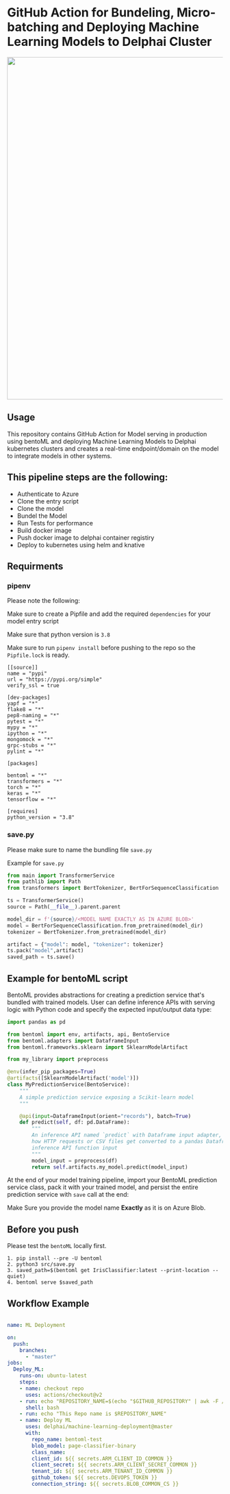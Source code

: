 # GitHub Action for Bundeling, Micro-batching and Deploying Machine Learning Models to Delphai Cluster 
[<img src="https://www.cengn.ca/wp-content/uploads/2017/11/docker.png" width="800px" margin-left="10px">](https://github.com/delphai/machine-learning-deployment)

## Usage

This repository contains GitHub Action for Model serving in production using bentoML and deploying Machine Learning Models to Delphai kubernetes clusters and creates a real-time endpoint/domain on the model to integrate models in other systems.


## This pipeline steps are the following:

- Authenticate to Azure 
- Clone the entry script
- Clone the model 
- Bundel the Model 
- Run Tests for performance 
- Build docker image 
- Push docker image to delphai container registiry
- Deploy to kubernetes using helm and knative

## Requirments

### pipenv

Please note the following:

Make sure to create a Pipfile and add the required `dependencies` for your model entry script

Make sure that python version is `3.8`

Make sure to run `pipenv install` before pushing to the repo so the `Pipfile.lock` is ready.

```
[[source]]
name = "pypi"
url = "https://pypi.org/simple"
verify_ssl = true

[dev-packages]
yapf = "*"
flake8 = "*"
pep8-naming = "*"
pytest = "*"
mypy = "*"
ipython = "*"
mongomock = "*"
grpc-stubs = "*"
pylint = "*"

[packages]

bentoml = "*"
transformers = "*"
torch = "*"
keras = "*"
tensorflow = "*"

[requires]
python_version = "3.8"
```

### save.py

Please make sure to name the bundling file `save.py` 

Example for `save.py`

```python
from main import TransformerService
from pathlib import Path
from transformers import BertTokenizer, BertForSequenceClassification

ts = TransformerService()
source = Path(__file__).parent.parent

model_dir = f'{source}/<MODEL NAME EXACTLY AS IN AZURE BLOB>'
model = BertForSequenceClassification.from_pretrained(model_dir)
tokenizer = BertTokenizer.from_pretrained(model_dir)

artifact = {"model": model, "tokenizer": tokenizer}
ts.pack("model",artifact)
saved_path = ts.save()
```


## Example for bentoML script

BentoML provides abstractions for creating a prediction service that's bundled with 
trained models. User can define inference APIs with serving logic with Python code and 
specify the expected input/output data type:

```python
import pandas as pd

from bentoml import env, artifacts, api, BentoService
from bentoml.adapters import DataframeInput
from bentoml.frameworks.sklearn import SklearnModelArtifact

from my_library import preprocess

@env(infer_pip_packages=True)
@artifacts([SklearnModelArtifact('model')])
class MyPredictionService(BentoService):
    """
    A simple prediction service exposing a Scikit-learn model
    """

    @api(input=DataframeInput(orient="records"), batch=True)
    def predict(self, df: pd.DataFrame):
        """
        An inference API named `predict` with Dataframe input adapter, which defines
        how HTTP requests or CSV files get converted to a pandas Dataframe object as the
        inference API function input
        """
        model_input = preprocess(df)
        return self.artifacts.my_model.predict(model_input)
```

At the end of your model training pipeline, import your BentoML prediction service
class, pack it with your trained model, and persist the entire prediction service with
`save` call at the end:



Make Sure you provide the model name **Exactly** as it is on Azure Blob.

## Before you push

Please test the `bentoML` locally first. 


```
1. pip install --pre -U bentoml
2. python3 src/save.py
3. saved_path=$(bentoml get IrisClassifier:latest --print-location --quiet)
4. bentoml serve $saved_path
```


## Workflow Example

```yaml

name: ML Deployment

on:
  push:
    branches:
      - "master"
jobs:
  Deploy_ML:
    runs-on: ubuntu-latest
    steps:
    - name: checkout repo
      uses: actions/checkout@v2
    - run: echo "REPOSITORY_NAME=$(echo "$GITHUB_REPOSITORY" | awk -F / '{print $2}' | sed -e "s/:refs//")" >> $GITHUB_ENV
      shell: bash
    - run: echo "This Repo name is $REPOSITORY_NAME"
    - name: Deploy ML 
      uses: delphai/machine-learning-deployment@master
      with:
        repo_name: bentoml-test
        blob_model: page-classifier-binary
        class_name: 
        client_id: ${{ secrets.ARM_CLIENT_ID_COMMON }}
        client_secret: ${{ secrets.ARM_CLIENT_SECRET_COMMON }}
        tenant_id: ${{ secrets.ARM_TENANT_ID_COMMON }}
        github_token: ${{ secrets.DEVOPS_TOKEN }}
        connection_string: ${{ secrets.BLOB_COMMON_CS }}

```
